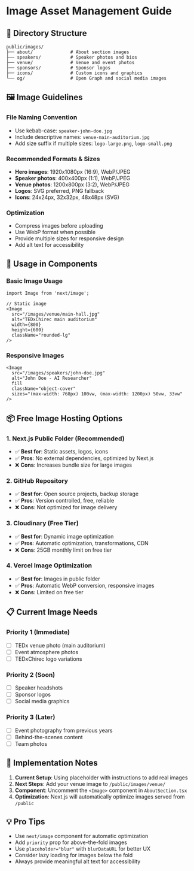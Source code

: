 # Image Asset Management Guide

## 📁 Directory Structure

```
public/images/
├── about/              # About section images
├── speakers/           # Speaker photos and bios
├── venue/              # Venue and event photos
├── sponsors/           # Sponsor logos
├── icons/              # Custom icons and graphics
└── og/                 # Open Graph and social media images
```

## 🖼️ Image Guidelines

### File Naming Convention
- Use kebab-case: `speaker-john-doe.jpg`
- Include descriptive names: `venue-main-auditorium.jpg`
- Add size suffix if multiple sizes: `logo-large.png`, `logo-small.png`

### Recommended Formats & Sizes
- **Hero images**: 1920x1080px (16:9), WebP/JPEG
- **Speaker photos**: 400x400px (1:1), WebP/JPEG
- **Venue photos**: 1200x800px (3:2), WebP/JPEG
- **Logos**: SVG preferred, PNG fallback
- **Icons**: 24x24px, 32x32px, 48x48px (SVG)

### Optimization
- Compress images before uploading
- Use WebP format when possible
- Provide multiple sizes for responsive design
- Add alt text for accessibility

## 🚀 Usage in Components

### Basic Image Usage
```tsx
import Image from 'next/image';

// Static image
<Image
  src="/images/venue/main-hall.jpg"
  alt="TEDxChirec main auditorium"
  width={800}
  height={600}
  className="rounded-lg"
/>
```

### Responsive Images
```tsx
<Image
  src="/images/speakers/john-doe.jpg"
  alt="John Doe - AI Researcher"
  fill
  className="object-cover"
  sizes="(max-width: 768px) 100vw, (max-width: 1200px) 50vw, 33vw"
/>
```

## 📦 Free Image Hosting Options

### 1. Next.js Public Folder (Recommended)
- ✅ **Best for**: Static assets, logos, icons
- ✅ **Pros**: No external dependencies, optimized by Next.js
- ❌ **Cons**: Increases bundle size for large images

### 2. GitHub Repository
- ✅ **Best for**: Open source projects, backup storage
- ✅ **Pros**: Version controlled, free, reliable
- ❌ **Cons**: Not optimized for image delivery

### 3. Cloudinary (Free Tier)
- ✅ **Best for**: Dynamic image optimization
- ✅ **Pros**: Automatic optimization, transformations, CDN
- ❌ **Cons**: 25GB monthly limit on free tier

### 4. Vercel Image Optimization
- ✅ **Best for**: Images in public folder
- ✅ **Pros**: Automatic WebP conversion, responsive images
- ❌ **Cons**: Limited on free tier

## 📋 Current Image Needs

### Priority 1 (Immediate)
- [ ] TEDx venue photo (main auditorium)
- [ ] Event atmosphere photos
- [ ] TEDxChirec logo variations

### Priority 2 (Soon)
- [ ] Speaker headshots
- [ ] Sponsor logos
- [ ] Social media graphics

### Priority 3 (Later)
- [ ] Event photography from previous years
- [ ] Behind-the-scenes content
- [ ] Team photos

## 🔧 Implementation Notes

1. **Current Setup**: Using placeholder with instructions to add real images
2. **Next Steps**: Add your venue image to `/public/images/venue/`
3. **Component**: Uncomment the `<Image>` component in `AboutSection.tsx`
4. **Optimization**: Next.js will automatically optimize images served from `/public`

## 💡 Pro Tips

- Use `next/image` component for automatic optimization
- Add `priority` prop for above-the-fold images
- Use `placeholder="blur"` with `blurDataURL` for better UX
- Consider lazy loading for images below the fold
- Always provide meaningful alt text for accessibility
